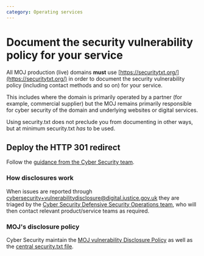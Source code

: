 ```yaml
---
category: Operating services
---
```

# Document the security vulnerability policy for your service

All MOJ production (live) domains **must** use [https://securitytxt.org/](https://securitytxt.org/) in order to document the security vulnerability policy (including contact methods and so on) for your service.

This includes where the domain is primarily operated by a partner (for example, commercial supplier) but the MOJ remains primarily responsible for cyber security of the domain and underlying websites or digital services.

Using security.txt does not preclude you from documenting in other ways, but at minimum security.txt *has* to be used.

## Deploy the HTTP 301 redirect

Follow the [guidance from the Cyber Security team](https://ministryofjustice.github.io/security-guidance/contact/implement-security-txt/#implementing-securitytxt).

### How disclosures work

When issues are reported through [cybersecurity+vulnerabilitydisclosure@digital.justice.gov.uk](mailto:cybersecurity+vulnerabilitydisclosure@digital.justice.gov.uk) they are triaged by the [Cyber Security Defensive Security Operations team](mailto:DefensiveSecurityOperationsTeam@digital.justice.gov.uk), who will then contact relevant product/service teams as required.

### MOJ's disclosure policy

Cyber Security maintain the [MOJ vulnerability Disclosure Policy](https://mojdigital.blog.gov.uk/vulnerability-disclosure-policy/) as well as the [central security.txt file](https://raw.githubusercontent.com/ministryofjustice/security-guidance/master/contact/vulnerability-disclosure-security.txt).
